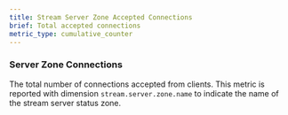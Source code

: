 ```yaml
---
title: Stream Server Zone Accepted Connections
brief: Total accepted connections
metric_type: cumulative_counter
---
```

### Server Zone Connections
The total number of connections accepted from clients. This metric is reported with dimension
`stream.server.zone.name` to indicate the name of the stream server status zone.
